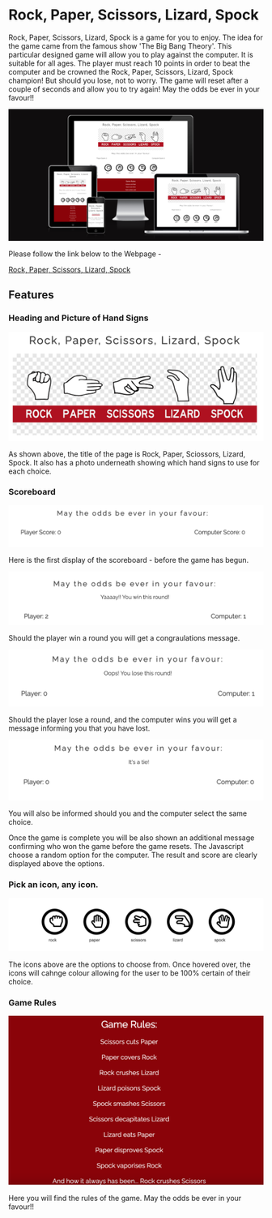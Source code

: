 # Rock, Paper, Scissors, Lizard, Spock

Rock, Paper, Scissors, Lizard, Spock is a game for you to enjoy. The idea for the game came from the famous show 'The Big Bang Theory'. This particular designed game will allow you to play against the computer. It is suitable for all ages. The player must reach 10 points in order to beat the computer and be crowned the Rock, Paper, Scissors, Lizard, Spock champion! But should you lose, not to worry. The game will reset after a couple of seconds and allow you to try again! May the odds be ever in your favour!! 

![fullpage](assets/images/fullpage.png)

Please follow the link below to the Webpage -

[Rock, Paper, Scissors, Lizard, Spock](https://8000-diarmaidmcdonald-rock-pa-91k0mqd411.us2.codeanyapp.com/)

## Features

### Heading and Picture of Hand Signs

![heading-and-picture](assets/images/heading-and-picture.png)

As shown above, the title of the page is Rock, Paper, Sciossors, Lizard, Spock. It also has a photo underneath showing which hand signs to use for each choice. 

### Scoreboard

![Scoreboard](assets/images/scoreboard.png)

Here is the first display of the scoreboard - before the game has begun.

![PlayerWin](assets/images/player-win.png)

Should the player win a round you will get a congraulations message.

![ComputerWin](assets/images/computer-win.png)

Should the player lose a round, and the computer wins you will get a message informing you that you have lost. 

![tie](assets/images/tie.png)

You will also be informed should you and the computer select the same choice.

Once the game is complete you will be also shown an additional message confirming who won the game before the game resets.
The Javascript choose a random option for the computer.
The result and score are clearly displayed above the options.

### Pick an icon, any icon.

![GameOptions](assets/images/game-options.png)

The icons above are the options to choose from. Once hovered over, the icons will cahnge colour allowing for the user to be 100% certain of their choice. 

### Game Rules

![GameRules](assets/images/game-rules.png)

Here you will find the rules of the game. May the odds be ever in your favour!! 